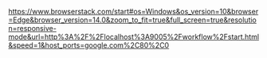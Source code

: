 


https://www.browserstack.com/start#os=Windows&os_version=10&browser=Edge&browser_version=14.0&zoom_to_fit=true&full_screen=true&resolution=responsive-mode&url=http%3A%2F%2Flocalhost%3A9005%2Fworkflow%2Fstart.html&speed=1&host_ports=google.com%2C80%2C0